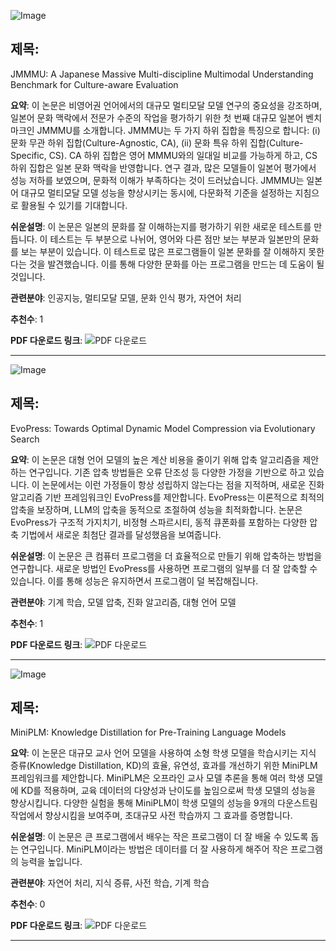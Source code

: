 ![Image](https://cdn-thumbnails.huggingface.co/social-thumbnails/papers/2410.17250.png)
## 제목:
JMMMU: A Japanese Massive Multi-discipline Multimodal Understanding Benchmark for Culture-aware Evaluation

**요약**:
이 논문은 비영어권 언어에서의 대규모 멀티모달 모델 연구의 중요성을 강조하며, 일본어 문화 맥락에서 전문가 수준의 작업을 평가하기 위한 첫 번째 대규모 일본어 벤치마크인 JMMMU를 소개합니다. JMMMU는 두 가지 하위 집합을 특징으로 합니다: (i) 문화 무관 하위 집합(Culture-Agnostic, CA), (ii) 문화 특유 하위 집합(Culture-Specific, CS). CA 하위 집합은 영어 MMMU와의 일대일 비교를 가능하게 하고, CS 하위 집합은 일본 문화 맥락을 반영합니다. 연구 결과, 많은 모델들이 일본어 평가에서 성능 저하를 보였으며, 문화적 이해가 부족하다는 것이 드러났습니다. JMMMU는 일본어 대규모 멀티모달 모델 성능을 향상시키는 동시에, 다문화적 기준을 설정하는 지침으로 활용될 수 있기를 기대합니다.

**쉬운설명**:
이 논문은 일본의 문화를 잘 이해하는지를 평가하기 위한 새로운 테스트를 만듭니다. 이 테스트는 두 부분으로 나뉘어, 영어와 다른 점만 보는 부분과 일본만의 문화를 보는 부분이 있습니다. 이 테스트로 많은 프로그램들이 일본 문화를 잘 이해하지 못한다는 것을 발견했습니다. 이를 통해 다양한 문화를 아는 프로그램을 만드는 데 도움이 될 것입니다.

**관련분야**:
인공지능, 멀티모달 모델, 문화 인식 평가, 자연어 처리

**추천수**:
1

**PDF 다운로드 링크**: ![PDF 다운로드](https://arxiv.org/pdf/2410.17250)

---

![Image](https://cdn-thumbnails.huggingface.co/social-thumbnails/papers/2410.14649.png)
## 제목:
EvoPress: Towards Optimal Dynamic Model Compression via Evolutionary Search

**요약**:
이 논문은 대형 언어 모델의 높은 계산 비용을 줄이기 위해 압축 알고리즘을 제안하는 연구입니다. 기존 압축 방법들은 오류 단조성 등 다양한 가정을 기반으로 하고 있습니다. 이 논문에서는 이런 가정들이 항상 성립하지 않는다는 점을 지적하며, 새로운 진화 알고리즘 기반 프레임워크인 EvoPress를 제안합니다. EvoPress는 이론적으로 최적의 압축을 보장하며, LLM의 압축을 동적으로 조절하여 성능을 최적화합니다. 논문은 EvoPress가 구조적 가지치기, 비정형 스파르시티, 동적 큐폰화를 포함하는 다양한 압축 기법에서 새로운 최첨단 결과를 달성했음을 보여줍니다.

**쉬운설명**:
이 논문은 큰 컴퓨터 프로그램을 더 효율적으로 만들기 위해 압축하는 방법을 연구합니다. 새로운 방법인 EvoPress를 사용하면 프로그램의 일부를 더 잘 압축할 수 있습니다. 이를 통해 성능은 유지하면서 프로그램이 덜 복잡해집니다.

**관련분야**:
기계 학습, 모델 압축, 진화 알고리즘, 대형 언어 모델

**추천수**:
1

**PDF 다운로드 링크**: ![PDF 다운로드](https://arxiv.org/pdf/2410.14649)

---

![Image](https://cdn-thumbnails.huggingface.co/social-thumbnails/papers/2410.17215.png)
## 제목:
MiniPLM: Knowledge Distillation for Pre-Training Language Models

**요약**:
이 논문은 대규모 교사 언어 모델을 사용하여 소형 학생 모델을 학습시키는 지식 증류(Knowledge Distillation, KD)의 효율, 유연성, 효과를 개선하기 위한 MiniPLM 프레임워크를 제안합니다. MiniPLM은 오프라인 교사 모델 추론을 통해 여러 학생 모델에 KD를 적용하며, 교육 데이터의 다양성과 난이도를 높임으로써 학생 모델의 성능을 향상시킵니다. 다양한 실험을 통해 MiniPLM이 학생 모델의 성능을 9개의 다운스트림 작업에서 향상시킴을 보여주며, 초대규모 사전 학습까지 그 효과를 증명합니다.

**쉬운설명**:
이 논문은 큰 프로그램에서 배우는 작은 프로그램이 더 잘 배울 수 있도록 돕는 연구입니다. MiniPLM이라는 방법은 데이터를 더 잘 사용하게 해주어 작은 프로그램의 능력을 높입니다.

**관련분야**:
자연어 처리, 지식 증류, 사전 학습, 기계 학습

**추천수**:
0

**PDF 다운로드 링크**: ![PDF 다운로드](https://arxiv.org/pdf/2410.17215)

---